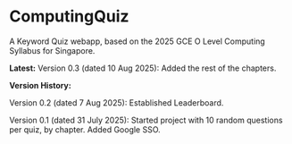# ComputingQuiz

A Keyword Quiz webapp, based on the 2025 GCE O Level Computing Syllabus for Singapore.

**Latest:** 
Version 0.3 (dated 10 Aug 2025): Added the rest of the chapters.

**Version History:** 

Version 0.2 (dated 7 Aug 2025): Established Leaderboard.

Version 0.1 (dated 31 July 2025): Started project with 10 random questions per quiz, by chapter. Added Google SSO.
